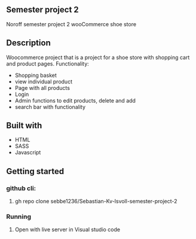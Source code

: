 ## Semester project 2

Noroff semester project 2 wooCommerce shoe store

## Description

Woocommerce project that is a project for a shoe store with shopping cart and product pages.
Functionality: 

- Shopping basket
- view individual product
- Page with all products
- Login
- Admin functions to edit products, delete and add
- search bar with functionality


## Built with
- HTML
- SASS
- Javascript

## Getting started 
### github cli: 
  1. gh repo clone sebbe1236/Sebastian-Kv-lsvoll-semester-project-2
### Running
 1. Open with live server in Visual studio code
